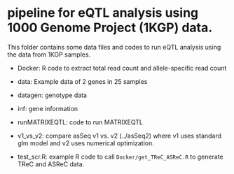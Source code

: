 # pipeline for eQTL analysis using 1000 Genome Project (1KGP) data. 


This folder contains some data files and codes to run eQTL analysis using the data from 1KGP samples.

- Docker: R code to extract total read count and allele-specific read count

- data: Example data of 2 genes in 25 samples

- datagen: genotype data

- inf: gene information

- runMATRIXEQTL: code to run MATRIXEQTL

- v1_vs_v2: compare asSeq v1 vs. v2 (../asSeq2) where v1 uses standard glm model and v2 uses numerical optimization. 

- test_scr.R: example R code to call ```Docker/get_TReC_ASReC.R``` to generate TReC and ASReC data. 
